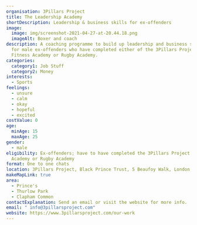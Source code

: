 ```yaml
---
organisation: 3Pillars Project
title: The Leadership Academy
shortDescription: Leadership & business skills for ex-offenders
image:
  image: img/screenshot-2021-04-27-at-20.44.18.png
  imageAlt: Boxer and coach
description: A coaching programme to build up leadership and business skills,
  for male ex-offenders who have completed either of the 3Pillars Project's
  Fitness Academy or Rugby Academy.
categories:
  category1: Job Stuff
  category2: Money
interests:
  - Sports
feelings:
  - unsure
  - calm
  - okay
  - hopeful
  - excited
costValue: 0
age:
  minAge: 15
  maxAge: 25
gender:
  - male
eligibility: Ex-offenders; have to have completed the 3Pillars Project's Fitness
  Academy or Rugby Academy
format: One to one chats
location: 3Pillars Project, Black Prince Trust, 5 Beaufoy Walk, London, SE11 6AA
makeMapLink: true
area:
  - Prince's
  - Thurlow Park
  - Clapham Common
contactExplanation: Send an email or visit the website for more info.
email: " info@3pillarsproject.com"
website: https://www.3pillarsproject.com/our-work
---
```

